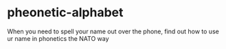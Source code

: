 # pheonetic-alphabet

When you need to spell your name out over the phone, find out how to use ur name in phonetics the NATO way
